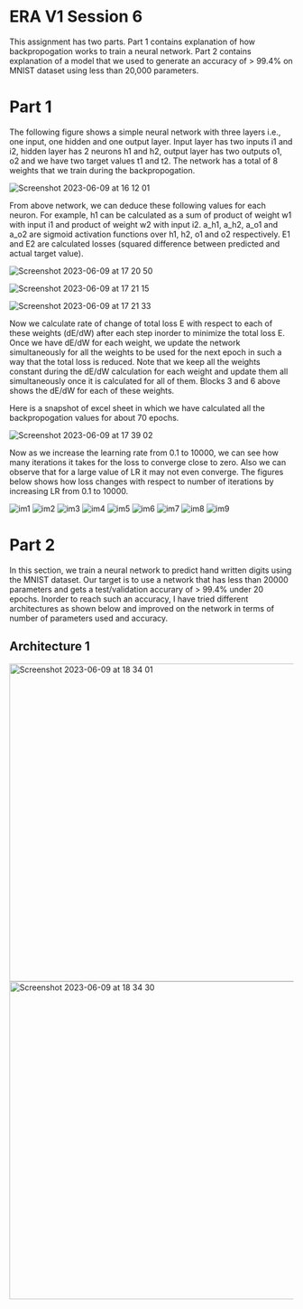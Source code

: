 # ERA V1 Session 6

This assignment has two parts. Part 1 contains explanation of how backpropogation works to train a neural network. Part 2 contains explanation of a model that we used to generate an accuracy of > 99.4% on MNIST dataset using less than 20,000 parameters.

# Part 1

The following figure shows a simple neural network with three layers i.e., one input, one hidden and one output layer. Input layer has two inputs i1 and i2, hidden layer has 2 neurons h1 and h2, output layer has two outputs o1, o2 and we have two target values t1 and t2. The network has a total of 8 weights that we train during the backpropogation.

![Screenshot 2023-06-09 at 16 12 01](https://github.com/niharikavadapalli/ERA-V1-Session-5/assets/135390352/c194ec49-f2e1-48c4-8a60-76b73a57c133)

From above network, we can deduce these following values for each neuron. For example, h1 can be calculated as a sum of product of weight w1 with input i1 and product of weight w2 with input i2. a_h1, a_h2, a_o1 and a_o2 are sigmoid activation functions over h1, h2, o1 and o2 respectively. E1 and E2 are calculated losses (squared difference between predicted and actual target value).

![Screenshot 2023-06-09 at 17 20 50](https://github.com/niharikavadapalli/ERA-V1-Session-5/assets/135390352/2c11bc59-8b9f-43ed-97e3-d9be2400642e)

![Screenshot 2023-06-09 at 17 21 15](https://github.com/niharikavadapalli/ERA-V1-Session-5/assets/135390352/e27267c6-f91c-457e-80a8-bdeeb09d3e82)

![Screenshot 2023-06-09 at 17 21 33](https://github.com/niharikavadapalli/ERA-V1-Session-5/assets/135390352/0b9cf5dc-d245-4982-8d27-0f299cd6014c)


 Now we calculate rate of change of total loss E with respect to each of these weights (dE/dW) after each step inorder to minimize the total loss E. Once we have dE/dW for each weight, we update the network simultaneously for all the weights to be used for the next epoch in such a way that the total loss is reduced. Note that we keep all the weights constant during the dE/dW calculation for each weight and update them all simultaneously once it is calculated for all of them.
 Blocks 3 and 6 above shows the dE/dW for each of these weights.
 
 Here is a snapshot of excel sheet in which we have calculated all the backpropogation values for about 70 epochs.
 
 ![Screenshot 2023-06-09 at 17 39 02](https://github.com/niharikavadapalli/ERA-V1/assets/135390352/a436c189-7596-43e9-a04a-829cb000458e)

Now as we increase the learning rate from 0.1 to 10000, we can see how many iterations it takes for the loss to converge close to zero. Also we can observe that for a large value of LR it may not even converge. The figures below shows how loss changes with respect to number of iterations by increasing LR from 0.1 to 10000.

![im1](https://github.com/niharikavadapalli/ERA-V1/assets/135390352/46052c55-c40f-4a68-996d-bb20e22fef90)
![im2](https://github.com/niharikavadapalli/ERA-V1/assets/135390352/2812608d-f226-46c4-bb8e-22d1388a4012)
![im3](https://github.com/niharikavadapalli/ERA-V1/assets/135390352/3509fa7a-bb70-4e49-b2af-fcabdc869a7d)
![im4](https://github.com/niharikavadapalli/ERA-V1/assets/135390352/b7abcc7e-1445-4c0c-8e30-e7f6d1f8a977)
![im5](https://github.com/niharikavadapalli/ERA-V1/assets/135390352/2629609b-3a74-46ee-ba33-712fd759bfb9)
![im6](https://github.com/niharikavadapalli/ERA-V1/assets/135390352/06dff6a6-426b-4fca-8d65-afe94b1b8842)
![im7](https://github.com/niharikavadapalli/ERA-V1/assets/135390352/086eaad6-e62a-4875-8e31-6e99391ef44a)
![im8](https://github.com/niharikavadapalli/ERA-V1/assets/135390352/0e7fe630-0315-4edf-b05b-c768bd15253d)
![im9](https://github.com/niharikavadapalli/ERA-V1/assets/135390352/efb5c517-d5b8-40a4-ae7f-651485f08ea0)

# Part 2
In this section, we train a neural network to predict hand written digits using the MNIST dataset. Our target is to use a network that has less than 20000 parameters and gets a test/validation accurary of > 99.4% under 20 epochs. Inorder to reach such an accuracy, I have tried different architectures as shown below and improved on the network in terms of number of parameters used and accuracy.

## Architecture 1
<img width="563" alt="Screenshot 2023-06-09 at 18 34 01" src="https://github.com/niharikavadapalli/ERA-V1/assets/135390352/9de00738-64d1-460c-81da-3c7d3ffffb3b">
<img width="563" alt="Screenshot 2023-06-09 at 18 34 30" src="https://github.com/niharikavadapalli/ERA-V1/assets/135390352/3069a099-2407-418d-b40b-0697e88a70f3">


